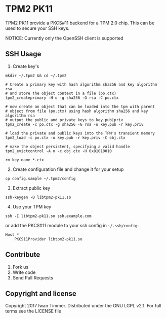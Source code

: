 TPM2 PK11
==========

TPM2 PK11 provide a PKCS#11 backend for a TPM 2.0 chip.
This can be used to secure your SSH keys.

NOTICE: Currently only the OpenSSH client is supported

## SSH Usage

1. Create key's
```
mkdir ~/.tpm2 && cd ~/.tpm2

# Create a primary key with hash algorithm sha256 and key algorithm rsa
# and store the object context in a file (po.ctx)
tpm2_createprimary -H o -g sha256 -G rsa -C po.ctx

# now create an object that can be loaded into the tpm with parent
# object from file (po.ctx) using hash algorithm sha256 and key algorithm rsa
# output the public and private keys to key.pub|priv
tpm2_create -c po.ctx -g sha256 -G rsa -u key.pub -r key.priv

# load the private and public keys into the TPM's transient memory
tpm2_load -c po.ctx -u key.pub -r key.priv -C obj.ctx

# make the object persistent, specifying a valid handle
tpm2_evictcontrol -A o -c obj.ctx -H 0x81010010

rm key.name *.ctx
```
2. Create configuration file and change it for your setup
```
cp config.sample ~/.tpm2/config
```
3. Extract public key
```
ssh-keygen -D libtpm2-pk11.so
```
4. Use your TPM key
```
ssh -I libtpm2-pk11.so ssh.example.com
```
or add the PKCS#11 module to your ssh config in `~/.ssh/config`:
```
Host *
    PKCS11Provider libtpm2-pk11.so
```

## Contribute

1. Fork us
2. Write code
3. Send Pull Requests

## Copyright and license

Copyright 2017 Iwan Timmer. Distributed under the GNU LGPL v2.1. For full terms see the LICENSE file
